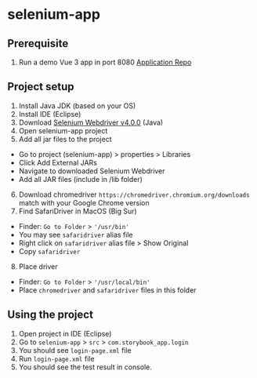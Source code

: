 # selenium-app

## Prerequisite
1. Run a demo Vue 3 app in port 8080 [Application Repo](https://github.com/kimchhunnn/storybook-app)

## Project setup
1. Install Java JDK (based on your OS)
2. Install IDE (Eclipse)
3. Download [Selenium Webdriver v4.0.0](https://www.selenium.dev/downloads/) (Java)
4. Open selenium-app project
5. Add all jar files to the project
- Go to project (selenium-app) > properties > Libraries
- Click Add External JARs
- Navigate to downloaded Selenium Webdriver
- Add all JAR files (include in /lib folder)
6. Download chromedriver `https://chromedriver.chromium.org/downloads` match with your Google Chrome version
7. Find SafariDriver in MacOS (Big Sur) 
- Finder: `Go to Folder` > `'/usr/bin'`
- You may see `safaridriver` alias file
- Right click on `safaridriver` alias file > Show Original
- Copy `safaridriver`
8. Place driver
- Finder: `Go to Folder` > `'/usr/local/bin'`
- Place `chromedriver` and `safaridriver` files in this folder

## Using the project
1. Open project in IDE (Eclipse)
2. Go to `selenium-app` > `src` > `com.storybook_app.login`
3. You should see `login-page.xml` file
4. Run `login-page.xml` file
5. You should see the test result in console.

